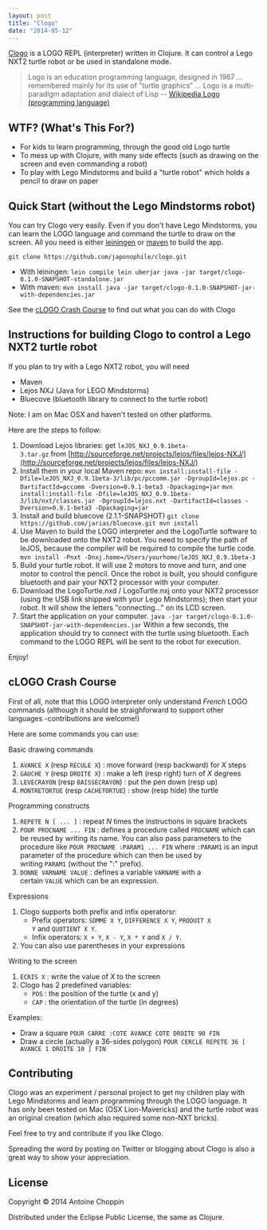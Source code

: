 ```yaml
---
layout: post
title: "Clogo"
date: "2014-05-12"
---
```


[Clogo](https://github.com/japonophile/clogo "Clogo on github") is a LOGO REPL (interpreter) written in Clojure. It can control a Lego NXT2 turtle robot or be used in standalone mode.

> Logo is an education programming language, designed in 1967 ... remembered mainly for its use of "turtle graphics" ... Logo is a multi-paradigm adaptation and dialect of Lisp -- [Wikipedia Logo (programming language)](http://en.wikipedia.org/wiki/Logo_(programming_language))

## [](https://github.com/japonophile/clogo#wtf-whats-this-for)WTF? (What's This For?)

- For kids to learn programming, through the good old Logo turtle
- To mess up with Clojure, with many side effects (such as drawing on the screen and even commanding a robot)
- To play with Lego Mindstorms and build a "turtle robot" which holds a pencil to draw on paper

## [](https://github.com/japonophile/clogo#quick-start-without-the-lego-mindstorms-robot)Quick Start (without the Lego Mindstorms robot)

You can try Clogo very easily. Even if you don't have Lego Mindstorms, you can learn the LOGO language and command the turtle to draw on the screen. All you need is either [leiningen](http://leiningen.org/) or [maven](http://maven.apache.org/) to build the app.

`git clone https://github.com/japonophile/clogo.git`

- With leiningen: `lein compile lein uberjar java -jar target/clogo-0.1.0-SNAPSHOT-standalone.jar`
- With maven: `mvn install java -jar target/clogo-0.1.0-SNAPSHOT-jar-with-dependencies.jar`

See the [cLOGO Crash Course](https://github.com/japonophile/clogo#clogo-crash-course) to find out what you can do with Clogo

## [](https://github.com/japonophile/clogo#instructions-for-building-clogo-to-control-a-lego-nxt2-turtle-robot)Instructions for building Clogo to control a Lego NXT2 turtle robot

If you plan to try with a Lego NXT2 robot, you will need

- Maven
- Lejos NXJ (Java for LEGO Mindstorms)
- Bluecove (bluetooth library to connect to the turtle robot)

Note: I am on Mac OSX and haven't tested on other platforms.

Here are the steps to follow:

1. Download Lejos libraries: get `leJOS_NXJ_0.9.1beta-3.tar.gz` from [http://sourceforge.net/projects/lejos/files/lejos-NXJ/](http://sourceforge.net/projects/lejos/files/lejos-NXJ/)
2. Install them in your local Maven repo: `mvn install:install-file -Dfile=leJOS_NXJ_0.9.1beta-3/lib/pc/pccomm.jar -DgroupId=lejos.pc -DartifactId=pccomm -Dversion=0.9.1-beta3 -Dpackaging=jar` `mvn install:install-file -Dfile=leJOS_NXJ_0.9.1beta-3/lib/nxt/classes.jar -DgroupId=lejos.nxt -DartifactId=classes -Dversion=0.9.1-beta3 -Dpackaging=jar`
3. Install and build bluecove (2.1.1-SNAPSHOT) `git clone https://github.com/jarias/bluecove.git mvn install`
4. Use Maven to build the LOGO interpreter and the LogoTurtle software to be downloaded onto the NXT2 robot. You need to specify the path of leJOS, because the compiler will be required to compile the turtle code. `mvn install -Pnxt -Dnxj.home=/Users/yourhome/leJOS_NXJ_0.9.1beta-3`
5. Build your turtle robot. It will use 2 motors to move and turn, and one motor to control the pencil. Once the robot is built, you should configure bluetooth and pair your NXT2 processor with your computer.
6. Download the LogoTurtle.nxd / LogoTurtle.nxj onto your NXT2 processor (using the USB link shipped with your Lego Mindstorms); then start your robot. It will show the letters "connecting..." on its LCD screen.
7. Start the application on your computer. `java -jar target/clogo-0.1.0-SNAPSHOT-jar-with-dependencies.jar` Within a few seconds, the application should try to connect with the turtle using bluetooth. Each command to the LOGO REPL will be sent to the robot for execution.

Enjoy!

## [](https://github.com/japonophile/clogo#clogo-crash-course)cLOGO Crash Course

First of all, note that this LOGO interpreter only understand _French_ LOGO commands (although it should be straighforward to support other languages -contributions are welcome!)

Here are some commands you can use:

Basic drawing commands

1. `AVANCE X` (resp `RECULE X`) : move forward (resp backward) for _X_ steps
2. `GAUCHE Y` (resp `DROITE X`) : make a left (resp right) turn of _X_ degrees
3. `LEVECRAYON` (resp `BAISSECRAYON`) : put the pen down (resp up)
4. `MONTRETORTUE` (resp `CACHETORTUE`) : show (resp hide) the turtle

Programming constructs

1. `REPETE N [ ... ]` : repeat _N_ times the instructions in square brackets
2. `POUR PROCNAME ... FIN` : defines a procedure called `PROCNAME` which can be reused by writing its name. You can also pass parameters to the procedure like `POUR PROCNAME :PARAM1 ... FIN` where `:PARAM1` is an input parameter of the procedure which can then be used by writing `PARAM1` (without the ":" prefix).
3. `DONNE VARNAME VALUE` : defines a variable `VARNAME` with a certain `VALUE` which can be an expression.

Expressions

1. Clogo supports both prefix and infix operatorsr:
    - Prefix operators: `SOMME X Y`, `DIFFERENCE X Y`, `PRODUIT X Y` and `QUOTIENT X Y`.
    - Infix operators: `X + Y`, `X - Y`, `X * Y` and `X / Y`.
2. You can also use parentheses in your expressions

Writing to the screen

1. `ECRIS X` : write the value of _X_ to the screen
2. Clogo has 2 predefined variables:
    - `POS` : the position of the turtle (x and y)
    - `CAP` : the orientation of the turtle (in degrees)

Examples:

- Draw a square `POUR CARRE :COTE AVANCE COTE DROITE 90 FIN`
- Draw a circle (actually a 36-sides polygon) `POUR CERCLE REPETE 36 [ AVANCE 1 DROITE 10 ] FIN`

## [](https://github.com/japonophile/clogo#contributing)Contributing

Clogo was an experiment / personal project to get my children play with Lego Mindstorms and learn programming through the LOGO language. It has only been tested on Mac (OSX Lion-Mavericks) and the turtle robot was an original creation (which also required some non-NXT bricks).

Feel free to try and contribute if you like Clogo.

Spreading the word by posting on Twitter or blogging about Clogo is also a great way to show your appreciation.

## [](https://github.com/japonophile/clogo#license)License

Copyright © 2014 Antoine Choppin

Distributed under the Eclipse Public License, the same as Clojure.
